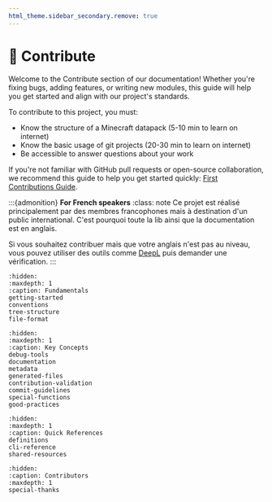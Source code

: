 ```yaml
---
html_theme.sidebar_secondary.remove: true
---
```


# 🤝 Contribute

Welcome to the Contribute section of our documentation! Whether you're fixing bugs, adding features, or writing new modules, this guide will help you get started and align with our project's standards.

To contribute to this project, you must:

- Know the structure of a Minecraft datapack (5-10 min to learn on internet)
- Know the basic usage of git projects (20-30 min to learn on internet)
- Be accessible to answer questions about your work

If you're not familiar with GitHub pull requests or open-source collaboration, we recommend this guide to help you get started quickly: [First Contributions Guide](https://github.com/firstcontributions/first-contributions/blob/main/README.md).

:::{admonition} **For French speakers**
:class: note
Ce projet est réalisé principalement par des membres francophones mais à destination d'un public international. C'est pourquoi toute la lib ainsi que la documentation est en anglais.

Si vous souhaitez contribuer mais que votre anglais n'est pas au niveau, vous pouvez utiliser des outils comme [DeepL](https://DeepL.com) puis demander une vérification.
:::


```{toctree}
:hidden:
:maxdepth: 1
:caption: Fundamentals
getting-started
conventions
tree-structure
file-format
```

```{toctree}
:hidden:
:maxdepth: 1
:caption: Key Concepts
debug-tools
documentation
metadata
generated-files
contribution-validation
commit-guidelines
special-functions
good-practices
```

```{toctree}
:hidden:
:maxdepth: 1
:caption: Quick References
definitions
cli-reference
shared-resources
```

```{toctree}
:hidden:
:caption: Contributors
:maxdepth: 1
special-thanks
```
